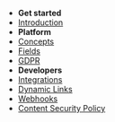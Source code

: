 <!-- docs/_sidebar.md -->

-   **Get started**
-   [Introduction](/)
-   **Platform**
-   [Concepts](platform.md)
-   [Fields](fields.md)
-   [GDPR](gdpr.md)
-   **Developers**
-   [Integrations](dev.md)
-   [Dynamic Links](dynlink.md)
-   [Webhooks](webhook.md)
-   [Content Security Policy](csp.md)
